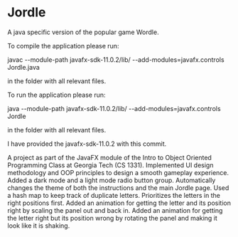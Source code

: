 # Jordle
A java specific version of the popular game Wordle.

To compile the application please run:

javac --module-path javafx-sdk-11.0.2/lib/ --add-modules=javafx.controls Jordle.java

in the folder with all relevant files.

To run the application please run:

java --module-path javafx-sdk-11.0.2/lib/ --add-modules=javafx.controls Jordle    

in the folder with all relevant files.

I have provided the javafx-sdk-11.0.2 with this commit.

A project as part of the JavaFX module of the Intro to Object Oriented Programming Class at Georgia Tech (CS 1331).
Implemented UI design methodology and OOP principles to design a smooth gameplay experience.
Added a dark mode and a light mode radio button group. Automatically changes the theme of both the instructions and the main Jordle page.
Used a hash map to keep track of duplicate letters. Prioritizes the letters in the right positions first. 
Added an animation for getting the letter and its position right by scaling the panel out and back in.
Added an animation for getting the letter right but its position wrong by rotating the panel and making it look like it is shaking.



